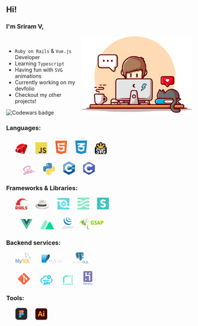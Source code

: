 ## Hi!

### I'm Sriram V,


<img align="right" alt="desk" width="300px" src="./images/programmer.svg">
&ensp;

- `Ruby on Rails` & `Vue.js` Developer
- Learning `Typescript`
- Having fun with `SVG` animations
- Currently working on my devfolio
- Checkout my other projects!

![Codewars badge](https://www.codewars.com/users/Sriram2311/badges/micro)

### Languages:

<div>
    &ensp;&ensp;&ensp;
    <img alt=".rb" src="./images/ruby.svg" width="32px" /> &ensp;&ensp;
    <img alt=".js" src="./images/javascript.svg" width="32px" /> &ensp;&ensp;
    <img alt=".html" src="./images/html.svg" width="32px" /> &ensp;&ensp;
    <img alt=".css" src="./images/css.svg" width="32px" /> &ensp;&ensp;
    <img alt=".svg" src="./images/svg.svg" width="32px" />
</div>
&ensp;
<div>
    &ensp;&ensp;&ensp;&ensp;&ensp;&ensp;
    <img alt=".scss" src="./images/scss.svg" width="32px" /> &ensp;&ensp;
    <img alt=".py" src="./images/python.svg" width="32px" /> &ensp;&ensp;
    <img alt=".cpp" src="./images/c++.svg" width="32px" /> &ensp;&ensp;
    <img alt=".c" src="./images/c.svg" width="32px" />
</div>

### Frameworks & Libraries:
<div>
    &ensp;&ensp;&ensp;
    <img alt=".rails" src="./images/rails.svg" width="32px" /> &ensp;&ensp;
    <img alt=".sinatra" src="./images/sinatra.svg" width="38px" /> &ensp;&ensp;
    <img alt=".turbo" src="./images/turbo.svg" width="32px" /> &ensp;&ensp;
    <img alt=".stimulus" src="./images/stimulus.svg" width="32px" /> &ensp;&ensp;
    <img alt=".semantic-ui" src="./images/semantic-ui.svg" width="32px" />
</div>
&ensp;
<div>
    &ensp;&ensp;&ensp;&ensp;&ensp;
    <img alt=".vue" src="./images/vue.svg" width="32px" /> &ensp;&ensp;
    <img alt=".nuxt" src="./images/nuxt.svg" width="36px" /> &ensp;&ensp;
    <img alt=".jquery" src="./images/jquery.svg" width="32px" /> &ensp;
    <img alt=".gsap" src="./images/gsap.svg" width="65px" />
</div>

### Backend services:
<div>
    &ensp;&ensp;&ensp;
    <img alt=".mysql" src="./images/mysql.svg" width="42px" /> &ensp;&ensp;&ensp;
    <img alt=".sqlite" src="./images/sqlite.svg" width="56px" /> &ensp;&ensp;&ensp;
    <img alt=".postgres" src="./images/postgres.svg" width="43px" />
</div>
&ensp;
<div>
    &ensp;&ensp;&ensp;&ensp;
    <img alt=".git" src="./images/git.svg" width="32px" /> &ensp;&ensp;&ensp;
    <img alt=".rest" src="./images/rest.svg" width="32px" /> &ensp;&ensp;&ensp;
    <img alt=".render" src="./images/render.svg" width="26px" /> &ensp;&ensp;&ensp;
    <img alt=".heroku" src="./images/heroku.svg" width="24px" />
</div>

### Tools:
<div>
    &ensp;&ensp;&ensp;
    <img alt=".figma" src="./images/figma.svg" width="32px" /> &ensp;&ensp;
    <img alt=".ai" src="./images/illustrator.svg" width="32px" />
</div>
&ensp;